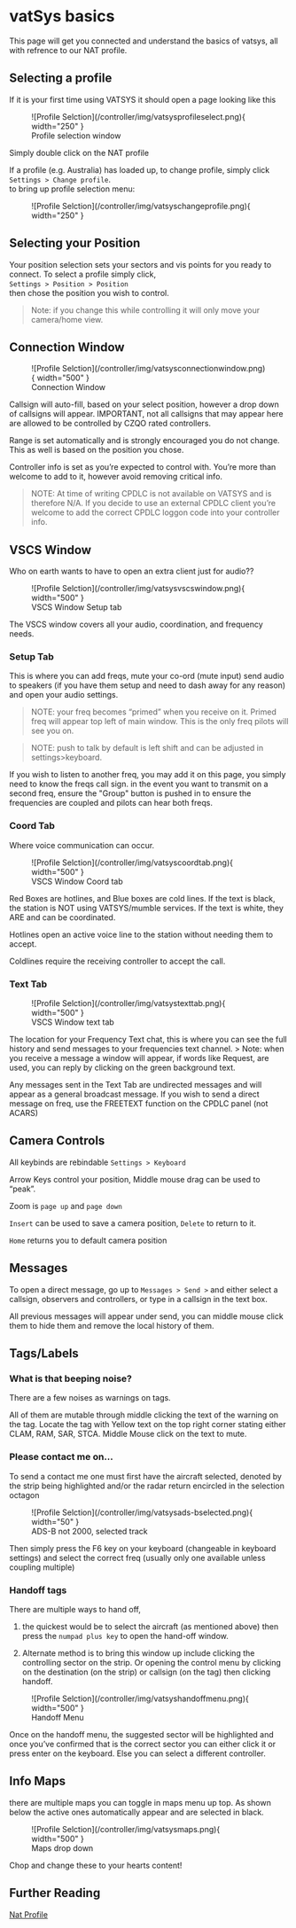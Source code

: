 
# vatSys basics
This page will get you connected and understand the basics of vatsys, all with refrence to our NAT profile.

## Selecting a profile
If it is your first time using VATSYS it should open a page looking like this 

<figure markdown>
![Profile Selction](/controller/img/vatsysprofileselect.png){ width="250" }
  <figcaption>Profile selection window</figcaption>
</figure>

Simply double click on the NAT profile 

If a profile (e.g. Australia) has loaded up, to change profile, simply click <br> ``Settings > Change profile``. <br>  to bring up profile selection menu: 
<figure markdown>
![Profile Selction](/controller/img/vatsyschangeprofile.png){ width="250" }
</figure>

## Selecting your Position

Your position selection sets your sectors and vis points for you ready to connect. To select a profile simply click, <br> ``Settings > Position > Position`` <br> then chose the position you wish to control.
> Note:
if you change this while controlling it will only move your camera/home view.

## Connection Window
<figure markdown>
![Profile Selction](/controller/img/vatsysconnectionwindow.png){ width="500" }
  <figcaption>Connection Window</figcaption>
</figure>
Callsign will auto-fill, based on your select position, however a drop down of callsigns will appear. IMPORTANT, not all callsigns that may appear here are allowed to be controlled by CZQO rated controllers.

Range is set automatically and is strongly encouraged you do not change. This as well is based on the position you chose.

Controller info is set as you’re expected to control with. You’re more than welcome to add to it, however avoid removing critical info. 
> NOTE: At time of writing CPDLC is not available on VATSYS and is therefore N/A. If you decide to use an external CPDLC client you’re welcome to add the correct CPDLC loggon code into your controller info.

## VSCS Window
Who on earth wants to have to open an extra client just for audio??
<figure markdown>
![Profile Selction](/controller/img/vatsysvscswindow.png){ width="500" }
  <figcaption>VSCS Window Setup tab</figcaption>
</figure>
The VSCS window covers all your audio, coordination, and frequency needs.

### Setup Tab

This is where you can add freqs, mute your co-ord (mute input) send audio to speakers (if you have them setup and need to dash away for any reason) and open your audio settings. 

> NOTE: your freq becomes “primed” when you receive on it. Primed freq will appear top left of main window. This is the only freq pilots will see you on.

> NOTE: push to talk by default is left shift and can be adjusted in settings>keyboard.

If you wish to listen to another freq, you may add it on this page, you simply need to know the freqs call sign. in the event you want to transmit on a second freq, ensure the "Group" button is pushed in to ensure the frequencies are coupled and pilots can hear both freqs.

### Coord Tab
Where voice communication can occur. 
<figure markdown>
![Profile Selction](/controller/img/vatsyscoordtab.png){ width="500" }
  <figcaption>VSCS Window Coord tab</figcaption>
</figure>
Red Boxes are hotlines, and Blue boxes are cold lines. If the text is black, the station is NOT using VATSYS/mumble services. If the text is white, they ARE and can be coordinated. 

Hotlines open an active voice line to the station without needing them to accept. 

Coldlines require the receiving controller to accept the call.
### Text Tab
<figure markdown>
![Profile Selction](/controller/img/vatsystexttab.png){ width="500" }
  <figcaption>VSCS Window text tab</figcaption>
</figure>
The location for your Frequency Text chat, this is where you can see the full history and send messages to your frequencies text channel. 
> Note: when you receive a message a window will appear, if words like Request, are used, you can reply by clicking on the green background text. 

Any messages sent in the Text Tab are undirected messages and will appear as a general broadcast message. If you wish to send a direct message on freq, use the FREETEXT function on the CPDLC panel (not ACARS)

## Camera Controls
All keybinds are rebindable ``Settings > Keyboard``

Arrow Keys control your position, Middle mouse drag can be used to “peak”.

Zoom is ``page up`` and ``page down``

``Insert`` can be used to save a camera position, ``Delete`` to return to it.

``Home`` returns you to default camera position

## Messages
	
To open a direct message, go up to ``Messages > Send >`` and either select a callsign, observers and controllers, or type in a callsign in the text box. 

All previous messages will appear under send, you can middle mouse click them to hide them and remove the local history of them.

## Tags/Labels
### What is that beeping noise?
There are a few noises as warnings on tags. 

All of them are mutable through middle clicking the text of the warning on the tag. Locate the tag with Yellow text on the top right corner stating either CLAM, RAM, SAR, STCA. Middle Mouse click on the text to mute. 
### Please contact me on…

To send a contact me one must first have the aircraft selected, denoted by the strip being highlighted and/or the radar return encircled in the selection octagon
<figure markdown>
![Profile Selction](/controller/img/vatsysads-bselected.png){ width="50" }
  <figcaption>ADS-B not 2000, selected track</figcaption>
</figure>
Then simply press the F6 key on your keyboard (changeable in keyboard settings) and select the correct freq (usually only one available unless coupling multiple)

### Handoff tags
There are multiple ways to hand off, 

1. the quickest would be to select the aircraft (as mentioned above) then press the ``numpad plus key`` to open the hand-off window. 

2. Alternate method is to bring this window up include clicking the controlling sector on the strip. Or opening the control menu by clicking on the destination (on the strip) or callsign (on the tag) then clicking handoff.
<figure markdown>
![Profile Selction](/controller/img/vatsyshandoffmenu.png){ width="500" }
  <figcaption>Handoff Menu</figcaption>
</figure>
Once on the handoff menu, the suggested sector will be highlighted and once you’ve confirmed that is the correct sector you can either click it or press enter on the keyboard. Else you can select a different controller.

## Info Maps
there are multiple maps you can toggle in maps menu up top. As shown below the active ones automatically appear and are selected in black.
<figure markdown>
![Profile Selction](/controller/img/vatsysmaps.png){ width="500" }
  <figcaption>Maps drop down</figcaption>
</figure>
Chop and change these to your hearts content!

## Further Reading
[Nat Profile](/controller/clients/vatsys/vatsysnatprofile)